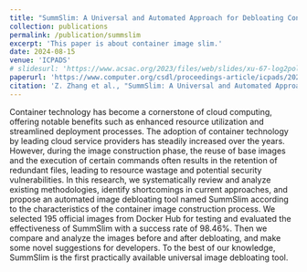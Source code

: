 ```yaml
---
title: "SummSlim: A Universal and Automated Approach for Debloating Container Images"
collection: publications
permalink: /publication/summslim
excerpt: 'This paper is about container image slim.'
date: 2024-08-15
venue: 'ICPADS'
# slidesurl: 'https://www.acsac.org/2023/files/web/slides/xu-67-log2policy.pdf'
paperurl: 'https://www.computer.org/csdl/proceedings-article/icpads/2024/159600a132/22f0sZ3OxTG'
citation: 'Z. Zhang et al., "SummSlim: A Universal and Automated Approach for Debloating Container Images," in 2024 IEEE 30th International Conference on Parallel and Distributed Systems (ICPADS), Belgrade, Serbia, 2024, pp. 132-141, doi: 10.1109/ICPADS63350.2024.00027.'
---
```


Container technology has become a cornerstone of cloud computing, offering notable benefits such as enhanced resource utilization and streamlined deployment processes. The adoption of container technology by leading cloud service providers has steadily increased over the years. However, during the image construction phase, the reuse of base images and the execution of certain commands often results in the retention of redundant files, leading to resource wastage and potential security vulnerabilities. In this research, we systematically review and analyze existing methodologies, identify shortcomings in current approaches, and propose an automated image debloating tool named SummSlim according to the characteristics of the container image construction process. We selected 195 official images from Docker Hub for testing and evaluated the effectiveness of SummSlim with a success rate of $98.46 \%$. Then we compare and analyze the images before and after debloating, and make some novel suggestions for developers. To the best of our knowledge, SummSlim is the first practically available universal image debloating tool.